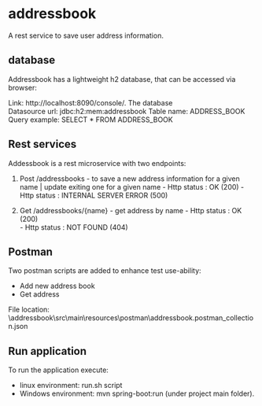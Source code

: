 # addressbook
A rest service to save user address information. 

## database
Addressbook has a lightweight h2 database, that can be accessed via browser:

Link: http://localhost:8090/console/. The database  
Datasource url:  jdbc:h2:mem:addressbook
Table name: ADDRESS_BOOK
Query example: SELECT * FROM ADDRESS_BOOK  
 
 
## Rest services
Addessbook is a rest microservice with two endpoints:

1. Post /addressbooks - to save a new address information for a given name | update exiting one for a given name
                      - Http status : OK (200)
                      - Http status : INTERNAL SERVER ERROR (500)
                      
2. Get /addressbooks/{name} - get address by name
                            - Http status : OK (200)                            
                            - Http status : NOT FOUND (404)
                            
## Postman

Two postman scripts are added to enhance test use-ability:
- Add new address book
- Get address 
 
File location: \addressbook\src\main\resources\postman\addressbook.postman_collection.json

## Run application

To run the application execute: 

- linux environment: run.sh script  
- Windows environment: mvn spring-boot:run (under project main folder).  